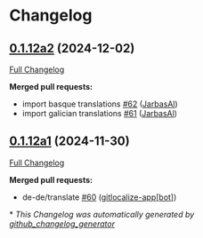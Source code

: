 # Changelog

## [0.1.12a2](https://github.com/OpenVoiceOS/ovos-skill-news/tree/0.1.12a2) (2024-12-02)

[Full Changelog](https://github.com/OpenVoiceOS/ovos-skill-news/compare/0.1.12a1...0.1.12a2)

**Merged pull requests:**

- import basque translations [\#62](https://github.com/OpenVoiceOS/ovos-skill-news/pull/62) ([JarbasAl](https://github.com/JarbasAl))
- import galician translations [\#61](https://github.com/OpenVoiceOS/ovos-skill-news/pull/61) ([JarbasAl](https://github.com/JarbasAl))

## [0.1.12a1](https://github.com/OpenVoiceOS/ovos-skill-news/tree/0.1.12a1) (2024-11-30)

[Full Changelog](https://github.com/OpenVoiceOS/ovos-skill-news/compare/0.1.11...0.1.12a1)

**Merged pull requests:**

- de-de/translate [\#60](https://github.com/OpenVoiceOS/ovos-skill-news/pull/60) ([gitlocalize-app[bot]](https://github.com/apps/gitlocalize-app))



\* *This Changelog was automatically generated by [github_changelog_generator](https://github.com/github-changelog-generator/github-changelog-generator)*

